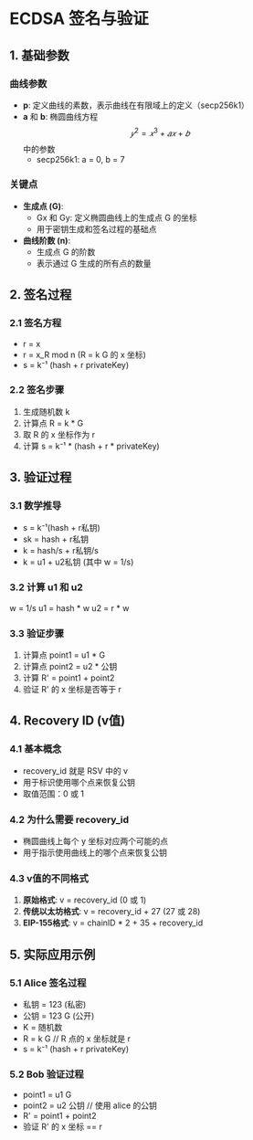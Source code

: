 # ECDSA 签名与验证

## 1. 基础参数

### 曲线参数
- **p**: 定义曲线的素数，表示曲线在有限域上的定义（secp256k1）
- **a** 和 **b**: 椭圆曲线方程 $$𝑦^2=𝑥^3+𝑎𝑥+𝑏$$ 中的参数
  - secp256k1: a = 0, b = 7

### 关键点
- **生成点 (G)**: 
  - Gx 和 Gy: 定义椭圆曲线上的生成点 G 的坐标
  - 用于密钥生成和签名过程的基础点
- **曲线阶数 (n)**: 
  - 生成点 G 的阶数
  - 表示通过 G 生成的所有点的数量

## 2. 签名过程

### 2.1 签名方程
- r = x
- r = x_R mod n (R = k G 的 x 坐标)
- s = k⁻¹ (hash + r privateKey)


### 2.2 签名步骤
1. 生成随机数 k
2. 计算点 R = k * G
3. 取 R 的 x 坐标作为 r
4. 计算 s = k⁻¹ * (hash + r * privateKey)

## 3. 验证过程

### 3.1 数学推导
- s = k⁻¹(hash + r私钥)
- sk = hash + r私钥
- k = hash/s + r私钥/s
- k = u1 + u2私钥 (其中 w = 1/s)

### 3.2 计算 u1 和 u2
w = 1/s
u1 = hash * w
u2 = r * w


### 3.3 验证步骤
1. 计算点 point1 = u1 * G
2. 计算点 point2 = u2 * 公钥
3. 计算 R' = point1 + point2
4. 验证 R' 的 x 坐标是否等于 r

## 4. Recovery ID (v值)

### 4.1 基本概念
- recovery_id 就是 RSV 中的 v
- 用于标识使用哪个点来恢复公钥
- 取值范围：0 或 1

### 4.2 为什么需要 recovery_id
- 椭圆曲线上每个 y 坐标对应两个可能的点
- 用于指示使用曲线上的哪个点来恢复公钥

### 4.3 v值的不同格式
1. **原始格式**: v = recovery_id (0 或 1)
2. **传统以太坊格式**: v = recovery_id + 27 (27 或 28)
3. **EIP-155格式**: v = chainID * 2 + 35 + recovery_id

## 5. 实际应用示例

### 5.1 Alice 签名过程
- 私钥 = 123 (私密)
- 公钥 = 123 G (公开)
- K = 随机数
- R = k G // R 点的 x 坐标就是 r
- s = k⁻¹ (hash + r privateKey)


### 5.2 Bob 验证过程

- point1 = u1 G
- point2 = u2 公钥 // 使用 alice 的公钥
- R' = point1 + point2
- 验证 R' 的 x 坐标 == r

